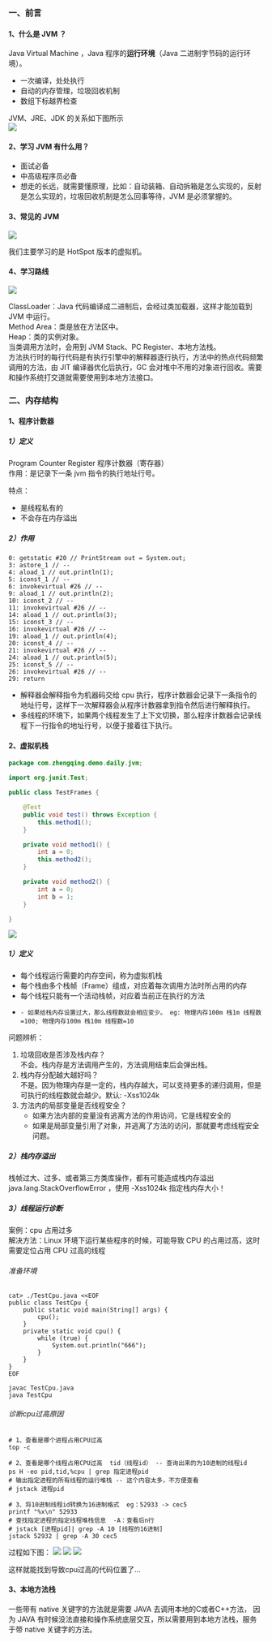 ### 一、前言

#### 1、什么是 JVM ？

Java Virtual Machine ，Java 程序的**运行环境**（Java 二进制字节码的运行环境）。

* 一次编译，处处执行
* 自动的内存管理，垃圾回收机制
* 数组下标越界检查

JVM、JRE、JDK 的关系如下图所示  
![](./images/01-内存结构-1689731914938.png)

#### 2、学习 JVM 有什么用？

* 面试必备
* 中高级程序员必备
* 想走的长远，就需要懂原理，比如：自动装箱、自动拆箱是怎么实现的，反射是怎么实现的，垃圾回收机制是怎么回事等待，JVM 是必须掌握的。

#### 3、常见的 JVM

![](./images/01-内存结构-1689732015302.png)

我们主要学习的是 HotSpot 版本的虚拟机。

#### 4、学习路线

![](./images/01-内存结构-1689732031100.png)

ClassLoader：Java 代码编译成二进制后，会经过类加载器，这样才能加载到 JVM 中运行。  
Method Area：类是放在方法区中。  
Heap：类的实例对象。  
当类调用方法时，会用到 JVM Stack、PC Register、本地方法栈。  
方法执行时的每行代码是有执行引擎中的解释器逐行执行，方法中的热点代码频繁调用的方法，由 JIT 编译器优化后执行，GC
会对堆中不用的对象进行回收。需要和操作系统打交道就需要使用到本地方法接口。

### 二、内存结构

#### 1、程序计数器

##### 1）定义

Program Counter Register 程序计数器（寄存器）  
作用：是记录下一条 jvm 指令的执行地址行号。

特点：

* 是线程私有的
* 不会存在内存溢出

##### 2）作用

```
0: getstatic #20 // PrintStream out = System.out; 
3: astore_1 // -- 
4: aload_1 // out.println(1); 
5: iconst_1 // -- 
6: invokevirtual #26 // -- 
9: aload_1 // out.println(2); 
10: iconst_2 // -- 
11: invokevirtual #26 // -- 
14: aload_1 // out.println(3); 
15: iconst_3 // -- 
16: invokevirtual #26 // -- 
19: aload_1 // out.println(4); 
20: iconst_4 // -- 
21: invokevirtual #26 // -- 
24: aload_1 // out.println(5); 
25: iconst_5 // -- 
26: invokevirtual #26 // -- 
29: return
```

* 解释器会解释指令为机器码交给 cpu 执行，程序计数器会记录下一条指令的地址行号，这样下一次解释器会从程序计数器拿到指令然后进行解释执行。
* 多线程的环境下，如果两个线程发生了上下文切换，那么程序计数器会记录线程下一行指令的地址行号，以便于接着往下执行。

#### 2、虚拟机栈

```java
package com.zhengqing.demo.daily.jvm;

import org.junit.Test;

public class TestFrames {

    @Test
    public void test() throws Exception {
        this.method1();
    }

    private void method1() {
        int a = 0;
        this.method2();
    }

    private void method2() {
        int a = 0;
        int b = 1;
    }

}
```

![](./images/01-内存结构-1689734755639.png)

##### 1）定义

- 每个线程运行需要的内存空间，称为虚拟机栈
- 每个栈由多个栈帧（Frame）组成，对应着每次调用方法时所占用的内存
- 每个线程只能有一个活动栈帧，对应着当前正在执行的方法
-     - 如果给栈内存设置过大，那么线程数就会相应变少。 eg: 物理内存100m 栈1m 线程数=100; 物理内存100m 栈10m 线程数=10

问题辨析：

1. 垃圾回收是否涉及栈内存？  
   不会。栈内存是方法调用产生的，方法调用结束后会弹出栈。
2. 栈内存分配越大越好吗？  
   不是。因为物理内存是一定的，栈内存越大，可以支持更多的递归调用，但是可执行的线程数就会越少。默认: -Xss1024k
3. 方法内的局部变量是否线程安全？
    * 如果方法内部的变量没有逃离方法的作用访问，它是线程安全的
    * 如果是局部变量引用了对象，并逃离了方法的访问，那就要考虑线程安全问题。

##### 2）栈内存溢出

栈帧过大、过多、或者第三方类库操作，都有可能造成栈内存溢出 java.lang.StackOverflowError ，使用 -Xss1024k 指定栈内存大小！

##### 3）线程运行诊断

案例：cpu 占用过多  
解决方法：Linux 环境下运行某些程序的时候，可能导致 CPU 的占用过高，这时需要定位占用 CPU 过高的线程

###### 准备环境

```shell
cat> ./TestCpu.java <<EOF
public class TestCpu {
    public static void main(String[] args) {
        cpu();
    }
    private static void cpu() {
        while (true) {
            System.out.println("666");
        }
    }
}
EOF

javac TestCpu.java
java TestCpu
```

###### 诊断cpu过高原因

```shell
# 1、查看是哪个进程占用CPU过高
top -c

# 2、查看是哪个线程占用CPU过高  tid（线程id） -- 查询出来的为10进制的线程id
ps H -eo pid,tid,%cpu | grep 指定进程pid
# 输出指定进程的所有线程的运行堆栈 -- 这个内容太多，不方便查看
# jstack 进程pid

# 3、将10进制线程id转换为16进制格式  eg：52933 -> cec5
printf "%x\n" 52933
# 查找指定进程的指定线程堆栈信息  -A：查看后n行
# jstack [进程pid]| grep -A 10 [线程的16进制]
jstack 52932 | grep -A 30 cec5
```

过程如下图：
![](./images/01-内存结构-1689738499596.png)
![](./images/01-内存结构-1689738557486.png)
![](./images/01-内存结构-1689738861556.png)

这样就能找到导致cpu过高的代码位置了...

#### 3、本地方法栈

一些带有 native 关键字的方法就是需要 JAVA 去调用本地的C或者C++方法，
因为 JAVA 有时候没法直接和操作系统底层交互，所以需要用到本地方法栈，服务于带 native 关键字的方法。
